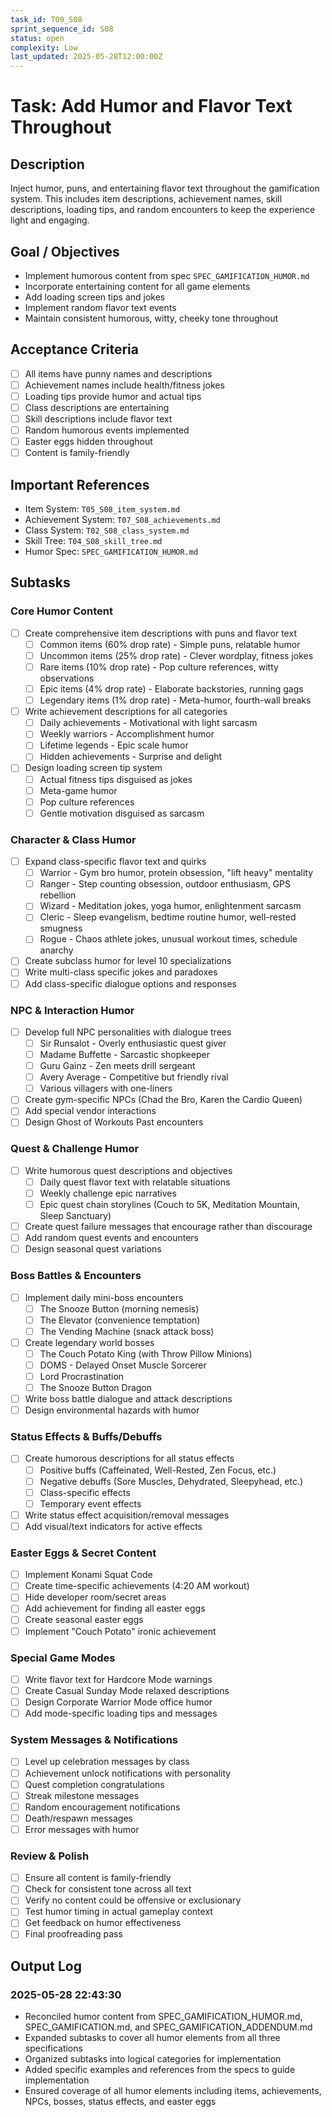 ```yaml
---
task_id: T09_S08
sprint_sequence_id: S08
status: open
complexity: Low
last_updated: 2025-05-28T12:00:00Z
---
```


# Task: Add Humor and Flavor Text Throughout

## Description
Inject humor, puns, and entertaining flavor text throughout the gamification system. This includes item descriptions, achievement names, skill descriptions, loading tips, and random encounters to keep the experience light and engaging.

## Goal / Objectives
- Implement humorous content from spec `SPEC_GAMIFICATION_HUMOR.md`
- Incorporate entertaining content for all game elements
- Add loading screen tips and jokes
- Implement random flavor text events
- Maintain consistent humorous, witty, cheeky tone throughout

## Acceptance Criteria
- [ ] All items have punny names and descriptions
- [ ] Achievement names include health/fitness jokes
- [ ] Loading tips provide humor and actual tips
- [ ] Class descriptions are entertaining
- [ ] Skill descriptions include flavor text
- [ ] Random humorous events implemented
- [ ] Easter eggs hidden throughout
- [ ] Content is family-friendly

## Important References
- Item System: `T05_S08_item_system.md`
- Achievement System: `T07_S08_achievements.md`
- Class System: `T02_S08_class_system.md`
- Skill Tree: `T04_S08_skill_tree.md`
- Humor Spec: `SPEC_GAMIFICATION_HUMOR.md`

## Subtasks

### Core Humor Content
- [ ] Create comprehensive item descriptions with puns and flavor text
  - [ ] Common items (60% drop rate) - Simple puns, relatable humor
  - [ ] Uncommon items (25% drop rate) - Clever wordplay, fitness jokes
  - [ ] Rare items (10% drop rate) - Pop culture references, witty observations
  - [ ] Epic items (4% drop rate) - Elaborate backstories, running gags
  - [ ] Legendary items (1% drop rate) - Meta-humor, fourth-wall breaks
- [ ] Write achievement descriptions for all categories
  - [ ] Daily achievements - Motivational with light sarcasm
  - [ ] Weekly warriors - Accomplishment humor
  - [ ] Lifetime legends - Epic scale humor
  - [ ] Hidden achievements - Surprise and delight
- [ ] Design loading screen tip system
  - [ ] Actual fitness tips disguised as jokes
  - [ ] Meta-game humor
  - [ ] Pop culture references
  - [ ] Gentle motivation disguised as sarcasm

### Character & Class Humor
- [ ] Expand class-specific flavor text and quirks
  - [ ] Warrior - Gym bro humor, protein obsession, "lift heavy" mentality
  - [ ] Ranger - Step counting obsession, outdoor enthusiasm, GPS rebellion
  - [ ] Wizard - Meditation jokes, yoga humor, enlightenment sarcasm
  - [ ] Cleric - Sleep evangelism, bedtime routine humor, well-rested smugness
  - [ ] Rogue - Chaos athlete jokes, unusual workout times, schedule anarchy
- [ ] Create subclass humor for level 10 specializations
- [ ] Write multi-class specific jokes and paradoxes
- [ ] Add class-specific dialogue options and responses

### NPC & Interaction Humor
- [ ] Develop full NPC personalities with dialogue trees
  - [ ] Sir Runsalot - Overly enthusiastic quest giver
  - [ ] Madame Buffette - Sarcastic shopkeeper
  - [ ] Guru Gainz - Zen meets drill sergeant
  - [ ] Avery Average - Competitive but friendly rival
  - [ ] Various villagers with one-liners
- [ ] Create gym-specific NPCs (Chad the Bro, Karen the Cardio Queen)
- [ ] Add special vendor interactions
- [ ] Design Ghost of Workouts Past encounters

### Quest & Challenge Humor
- [ ] Write humorous quest descriptions and objectives
  - [ ] Daily quest flavor text with relatable situations
  - [ ] Weekly challenge epic narratives
  - [ ] Epic quest chain storylines (Couch to 5K, Meditation Mountain, Sleep Sanctuary)
- [ ] Create quest failure messages that encourage rather than discourage
- [ ] Add random quest events and encounters
- [ ] Design seasonal quest variations

### Boss Battles & Encounters
- [ ] Implement daily mini-boss encounters
  - [ ] The Snooze Button (morning nemesis)
  - [ ] The Elevator (convenience temptation)
  - [ ] The Vending Machine (snack attack boss)
- [ ] Create legendary world bosses
  - [ ] The Couch Potato King (with Throw Pillow Minions)
  - [ ] DOMS - Delayed Onset Muscle Sorcerer
  - [ ] Lord Procrastination
  - [ ] The Snooze Button Dragon
- [ ] Write boss battle dialogue and attack descriptions
- [ ] Design environmental hazards with humor

### Status Effects & Buffs/Debuffs
- [ ] Create humorous descriptions for all status effects
  - [ ] Positive buffs (Caffeinated, Well-Rested, Zen Focus, etc.)
  - [ ] Negative debuffs (Sore Muscles, Dehydrated, Sleepyhead, etc.)
  - [ ] Class-specific effects
  - [ ] Temporary event effects
- [ ] Write status effect acquisition/removal messages
- [ ] Add visual/text indicators for active effects

### Easter Eggs & Secret Content
- [ ] Implement Konami Squat Code
- [ ] Create time-specific achievements (4:20 AM workout)
- [ ] Hide developer room/secret areas
- [ ] Add achievement for finding all easter eggs
- [ ] Create seasonal easter eggs
- [ ] Implement "Couch Potato" ironic achievement

### Special Game Modes
- [ ] Write flavor text for Hardcore Mode warnings
- [ ] Create Casual Sunday Mode relaxed descriptions
- [ ] Design Corporate Warrior Mode office humor
- [ ] Add mode-specific loading tips and messages

### System Messages & Notifications
- [ ] Level up celebration messages by class
- [ ] Achievement unlock notifications with personality
- [ ] Quest completion congratulations
- [ ] Streak milestone messages
- [ ] Random encouragement notifications
- [ ] Death/respawn messages
- [ ] Error messages with humor

### Review & Polish
- [ ] Ensure all content is family-friendly
- [ ] Check for consistent tone across all text
- [ ] Verify no content could be offensive or exclusionary
- [ ] Test humor timing in actual gameplay context
- [ ] Get feedback on humor effectiveness
- [ ] Final proofreading pass

## Output Log
### 2025-05-28 22:43:30
- Reconciled humor content from SPEC_GAMIFICATION_HUMOR.md, SPEC_GAMIFICATION.md, and SPEC_GAMIFICATION_ADDENDUM.md
- Expanded subtasks to cover all humor elements from all three specifications
- Organized subtasks into logical categories for implementation
- Added specific examples and references from the specs to guide implementation
- Ensured coverage of all humor elements including items, achievements, NPCs, bosses, status effects, and easter eggs